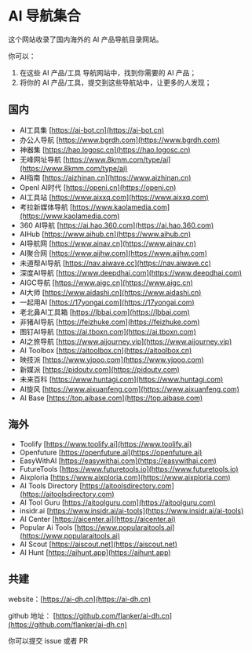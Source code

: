 # AI 导航集合

这个网站收录了国内海外的 AI 产品导航目录网站。

你可以：

1. 在这些 AI 产品/工具 导航网站中，找到你需要的 AI 产品；
2. 将你的 AI 产品/工具，提交到这些导航站中，让更多的人发现；

## 国内

* AI工具集 [https://ai-bot.cn](https://ai-bot.cn)
* 办公人导航 [https://www.bgrdh.com](https://www.bgrdh.com)
* 神器集 [https://hao.logosc.cn](https://hao.logosc.cn)
* 无峰网址导航 [https://www.8kmm.com/type/ai](https://www.8kmm.com/type/ai)
* AI指南 [https://aizhinan.cn](https://www.aizhinan.cn)
* OpenI AI时代 [https://openi.cn](https://openi.cn)
* AI工具站 [https://www.aixxq.com](https://www.aixxq.com)
* 考拉新媒体导航 [https://www.kaolamedia.com](https://www.kaolamedia.com)
* 360 AI导航 [https://ai.hao.360.com](https://ai.hao.360.com)
* AIHub [https://www.aihub.cn](https://www.aihub.cn)
* AI导航网 [https://www.ainav.cn](https://www.ainav.cn)
* AI聚合网 [https://www.aijhw.com](https://www.aijhw.com)
* 未道帮AI导航 [https://nav.aiwave.cc](https://nav.aiwave.cc)
* 深度AI导航 [https://www.deepdhai.com](https://www.deepdhai.com)
* AIGC导航 [https://www.aigc.cn](https://www.aigc.cn)
* AI大师 [https://www.aidashi.cn](https://www.aidashi.cn)
* 一起用AI [https://17yongai.com](https://17yongai.com)
* 老北鼻AI工具箱 [https://lbbai.com](https://lbbai.com)
* 非猪AI导航 [https://feizhuke.com](https://feizhuke.com)
* 图钉AI导航 [https://ai.tboxn.com](https://ai.tboxn.com)
* AI之旅导航 [https://www.aijourney.vip](https://www.aijourney.vip)
* AI Toolbox [https://aitoolbox.cn](https://aitoolbox.cn)
* 映技派 [https://www.yjpoo.com](https://www.yjpoo.com)
* 新媒派 [https://pidoutv.com](https://pidoutv.com)
* 未来百科 [https://www.huntagi.com](https://www.huntagi.com)
* AI旋风 [https://www.aixuanfeng.com](https://www.aixuanfeng.com)
* AI Base [https://top.aibase.com](https://top.aibase.com)

## 海外

* Toolify [https://www.toolify.ai](https://www.toolify.ai)
* Openfuture [https://openfuture.ai](https://openfuture.ai)
* EasyWithAI [https://easywithai.com](https://easywithai.com)
* FutureTools [https://www.futuretools.io](https://www.futuretools.io)
* Aixploria [https://www.aixploria.com](https://www.aixploria.com)
* AI Tools Directory [https://aitoolsdirectory.com](https://aitoolsdirectory.com)
* AI Tool Guru [https://aitoolguru.com](https://aitoolguru.com)
* insidr.ai [https://www.insidr.ai/ai-tools](https://www.insidr.ai/ai-tools)
* AI Center [https://aicenter.ai](https://aicenter.ai)
* Popular Ai Tools [https://www.popularaitools.ai](https://www.popularaitools.ai)
* AI Scout [https://aiscout.net](https://aiscout.net)
* AI Hunt [https://aihunt.app](https://aihunt.app)

## 共建

website：[https://ai-dh.cn](https://ai-dh.cn)

github 地址： [https://github.com/flanker/ai-dh.cn](https://github.com/flanker/ai-dh.cn)

你可以提交 issue 或者 PR
